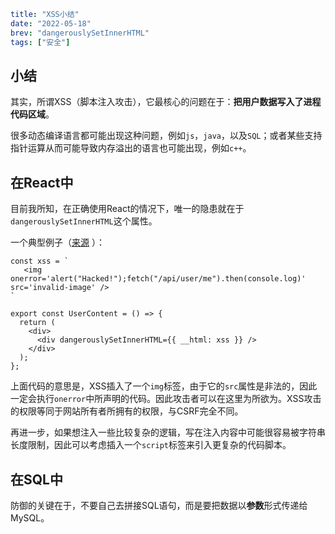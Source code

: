 ```yaml lw-blog-meta
title: "XSS小结"
date: "2022-05-18"
brev: "dangerouslySetInnerHTML"
tags: ["安全"]
```

## 小结

其实，所谓XSS（脚本注入攻击），它最核心的问题在于：**把用户数据写入了进程代码区域**。

很多动态编译语言都可能出现这种问题，例如`js`，`java`，以及`SQL`；或者某些支持指针运算从而可能导致内存溢出的语言也可能出现，例如`c++`。

## 在React中

目前我所知，在正确使用React的情况下，唯一的隐患就在于`dangerouslySetInnerHTML`这个属性。

一个典型例子（[来源](https://stackoverflow.com/questions/33644499/what-does-it-mean-when-they-say-react-is-xss-protected) ）：

```tsx
const xss = `
   <img onerror='alert("Hacked!");fetch("/api/user/me").then(console.log)' src='invalid-image' />
`

export const UserContent = () => {
  return (
    <div>
      <div dangerouslySetInnerHTML={{ __html: xss }} />
    </div>
  );
};
```

上面代码的意思是，XSS插入了一个`img`标签，由于它的`src`属性是非法的，因此一定会执行`onerror`中所声明的代码。因此攻击者可以在这里为所欲为。XSS攻击的权限等同于网站所有者所拥有的权限，与CSRF完全不同。

再进一步，如果想注入一些比较复杂的逻辑，写在注入内容中可能很容易被字符串长度限制，因此可以考虑插入一个`script`标签来引入更复杂的代码脚本。

## 在SQL中

防御的关键在于，不要自己去拼接SQL语句，而是要把数据以**参数**形式传递给MySQL。
